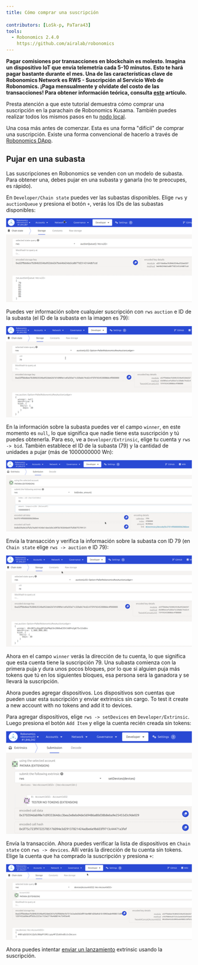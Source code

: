```yaml
---
title: Cómo comprar una suscripción

contributors: [LoSk-p, PaTara43]
tools:   
  - Robonomics 2.4.0
    https://github.com/airalab/robonomics
---
```


**Pagar comisiones por transacciones en blockchain es molesto. Imagina un dispositivo IoT que envía telemetría cada 5-10 minutos. Esto te hará pagar bastante durante el mes. Una de las características clave de Robonomics Network es RWS - Suscripción al Servicio Web de Robonomics. ¡Paga mensualmente y olvídate del costo de las transacciones! Para obtener información teórica, consulta [este](https://blog.aira.life/rws-overview-part-2-heterogeneous-tokenomics-afc209cc855) artículo.**

<robo-wiki-note type="warning" title="Parachain">

  Presta atención a que este tutorial demuestra cómo comprar una suscripción en la parachain de Robonomics Kusama. También puedes realizar todos los mismos pasos en tu [nodo local](/docs/run-dev-node).

  Una cosa más antes de comenzar. Esta es una forma "difícil" de comprar una suscripción. Existe una forma convencional de hacerlo a través de [Robonomics DApp](https://dapp.robonomics.network/#/).

</robo-wiki-note>

## Pujar en una subasta

Las suscripciones en Robonomics se venden con un modelo de subasta. Para obtener una, debes pujar en una subasta y ganarla (no te preocupes, es rápido).

En `Developer/Chain state` puedes ver las subastas disponibles. 
Elige `rws` y `auctionQueue` y presiona el botón `+`, verás los IDs de las subastas disponibles:

![queue](../images/rws/queue.png)

Puedes ver información sobre cualquier suscripción con `rws` `auction` e ID de la subasta (el ID de la subasta en la imagen es 79):

![auction](../images/rws/auction.png)

En la información sobre la subasta puedes ver el campo `winner`, en este momento es `null`, lo que significa que nadie tiene esta suscripción y tú puedes obtenerla. Para eso, ve a `Developer/Extrinsic`, elige tu cuenta y `rws -> bid`. También establece el ID de la subasta (79) y la cantidad de unidades a pujar (más de 1000000000 Wn):

![bid](../images/rws/bid.png)

Envía la transacción y verifica la información sobre la subasta con ID 79 (en `Chain state` elige `rws -> auction` e ID 79):

![win](../images/rws/auc_win.png)

Ahora en el campo `winner` verás la dirección de tu cuenta, lo que significa que esta cuenta tiene la suscripción 79. Una subasta comienza con la primera puja y dura unos pocos bloques, por lo que si alguien puja más tokens que tú en los siguientes bloques, esa persona será la ganadora y se llevará la suscripción.

Ahora puedes agregar dispositivos. Los dispositivos son cuentas que pueden usar esta suscripción y enviar extrinsics sin cargo.
To test it create a new account with no tokens and add it to devices. 

Para agregar dispositivos, elige `rws -> setDevices` en `Developer/Extrinsic`. Luego presiona el botón `Add Item` y elige la cuenta recién creada sin tokens:

![set_devices](../images/rws/set_devices.png)

Envía la transacción. Ahora puedes verificar la lista de dispositivos en `Chain state` con `rws -> devices`. Allí verás la dirección de tu cuenta sin tokens. Elige la cuenta que ha comprado la suscripción y presiona `+`:

![devices](../images/rws/devices.png)

Ahora puedes intentar [enviar un lanzamiento](/docs/subscription-launch) extrinsic usando la suscripción.